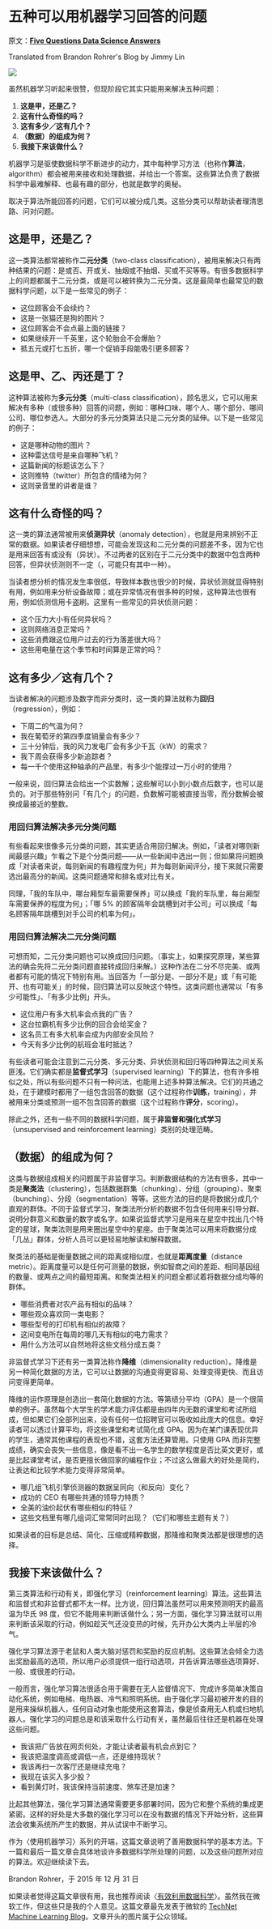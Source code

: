 # 五种可以用机器学习回答的问题

原文：[**Five Questions Data Science Answers**](https://brohrer.github.io/five_questions_data_science_answers.html)

Translated from Brandon Rohrer's Blog by Jimmy Lin

![](https://brohrer.github.io/images/magnifying_glass.png )

虽然机器学习听起来很赞，但现阶段它其实只能用来解决五种问题：

1. **这是甲，还是乙？**
2. **这有什么奇怪的吗？**
3. **这有多少／这有几个？**
4. **（数据）的组成为何？**
5. **我接下来该做什么？**

机器学习是驱使数据科学不断进步的动力，其中每种学习方法（也称作**算法**，algorithm）都会被用来接收和处理数据，并给出一个答案。这些算法负责了数据科学中最难解释、也最有趣的部分，也就是数学的奥秘。

取决于算法所能回答的问题，它们可以被分成几类。这些分类可以帮助读者理清思路、问对问题。

## 这是甲，还是乙？

这一类算法都常被称作**二元分类**（two-class classification），被用来解决只有两种结果的问题：是或否、开或关、抽烟或不抽烟、买或不买等等。有很多数据科学上的问题都属于二元分类，或是可以被转换为二元分类。这是最简单也最常见的数据科学问题，以下是一些常见的例子：

* 这位顾客会不会续约？
* 这是一张猫还是狗的图片？
* 这位顾客会不会点最上面的链接？
* 如果继续开一千英里，这个轮胎会不会爆胎？
* 抵五元或打七五折，哪一个促销手段能吸引更多顾客？

## 这是甲、乙、丙还是丁？

这种算法被称为**多元分类**（multi-class classification），顾名思义，它可以用来解决有多种（或很多种）回答的问题，例如：哪种口味、哪个人、哪个部分、哪间公司、哪位参选人。大部分的多元分类算法只是二元分类的延伸。以下是一些常见的例子：

* 这是哪种动物的图片？
* 这种雷达信号是来自哪种飞机？
* 这篇新闻的标题该怎么下？
* 这则推特（twitter）所包含的情绪为何？
* 这则录音里的讲者是谁？

## 这有什么奇怪的吗？

这一类的算法通常被用来**侦测异状**（anomaly detection），也就是用来辨别不正常的数据。如果读者仔细想想，可能会发现这和二元分类的问题差不多，因为它也是用来回答有或没有（异状）。不过两者的区别在于二元分类中的数据中包含两种回答，但异状侦测则不一定（，可能只有其中一种）。

当读者想分析的情况发生率很低，导致样本数也很少的时候，异状侦测就显得特别有用，例如用来分析设备故障；或在异常情况有很多种的时候，这种算法也很有用，例如侦测信用卡盗刷。这里有一些常见的异状侦测问题：

* 这个压力大小有任何异状吗？
* 这则网络消息正常吗？
* 这些消费跟这位用户过去的行为落差很大吗？
* 这些用电量在这个季节和时间算是正常的吗？

## 这有多少／这有几个？

当读者解决的问题涉及数字而非分类时，这一类的算法就称为**回归**（regression），例如：

* 下周二的气温为何？
* 我在葡萄牙的第四季度销量会有多少？
* 三十分钟后，我的风力发电厂会有多少千瓦（kW）的需求？
* 我下周会获得多少新追踪者？
* 每一千个使用这种轴承的产品里，有多少个能撑过一万小时的使用？

一般来说，回归算法会给出一个实数解；这些解可以小到小数点后数字，也可以是负的。对于那些特别问「有几个」的问题，负数解可能被直接当零，而分数解会被换成最接近的整数。

### 用回归算法解决多元分类问题

有些看起来很像多元分类的问题，其实更适合用回归解决。例如，「读者对哪则新闻最感兴趣」乍看之下是个分类问题——从一些新闻中选出一则；但如果将问题换成「对读者来说，每则新闻的有趣程度为何」并为每则新闻评分，接下来就只需要选出最高分的新闻。这类问题通常和排名或对比有关。

同理，「我的车队中，哪台厢型车最需要保养」可以换成「我的车队里，每台厢型车需要保养的程度为何」；「哪 5% 的顾客隔年会跳槽到对手公司」可以换成「每名顾客隔年跳槽到对手公司的机率为何」。

### 用回归算法解决二元分类问题

可想而知，二元分类问题也可以换成回归问题。（事实上，如果探究原理，某些算法的确会先将二元分类问题直接转成回归来解。）这种作法在二分不尽完美、或两者都有可能的情况下特别有用。当回答为「一部分是、一部分不是」或「有可能开、也有可能关」的时候，回归算法可以反映这个特性。这类问题也通常以「有多少可能性」、「有多少比例」开头。

* 这位用户有多大机率会点我的广告？
* 这台拉霸机有多少比例的回合会给奖金？
* 这名员工有多大机率会成为内部安全风险？
* 今天有多少比例的航班会准时抵达？

有些读者可能会注意到二元分类、多元分类、异状侦测和回归等四种算法之间关系匪浅。它们确实都是**监督式学习**（supervised learning）下的算法，也有许多相似之处，所以有些问题不只有一种问法，也能用上述多种算法解决。它们的共通之处，在于建模时都用了一组包含回答的数据（这个过程称作**训练**，training），并被用来分类或预测一组不包含回答的数据（这个过程称作**评分**，scoring）。

除此之外，还有一些不同的数据科学问题，属于**非监督和强化式学习**（unsupervised and reinforcement learning）类别的处理范畴。

## （数据）的组成为何？

这类与数据组成相关的问题属于非监督学习。判断数据结构的方法有很多，其中一类是**聚类法**（clustering），包括数据群集（chunking）、分组（grouping）、聚束（bunching）、分段（segmentation）等等。这些方法的目的是将数据分成几个直观的群体。不同于监督式学习，聚类法所分析的数据不包含任何用来引导分群、说明分群意义和数量的数字或名字。如果说监督式学习是用来在星空中找出几个特定的星球，聚类法则是用来圈出星空中的星座。由于聚类法可以用来将数据分成「几丛」群体，分析人员可以更轻易地解读和解释数据。

聚类法的基础是衡量数据之间的距离或相似度，也就是**距离度量**（distance metric）。距离度量可以是任何可测量的数据，例如智商之间的差距、相同基因组的数量、或两点之间的最短距离。和聚类法相关的问题全都试着将数据分成均等的群体。

* 哪些消费者对农产品有相似的品味？
* 哪些观众喜欢同一类电影？
* 哪些型号的打印机有相似的故障？
* 这间变电所在每周的哪几天有相似的电力需求？
* 用什么方法可以自然地将这些文档分成五类？

非监督式学习下还有另一类算法称作**降维**（dimensionality reduction）。降维是另一种简化数据的方法，它可以让数据的沟通变得更容易、处理变得更快、而且访问变得更简单。

降维的运作原理是创造出一套简化数据的方法。等第绩分平均（GPA）是一个很简单的例子。虽然每个大学生的学术能力评估都是由四年内无数的课堂和考试所组成，但如果它们全部列出来，没有任何一位招聘官可以吸收如此庞大的信息。幸好读者可以透过计算平均，将这些课堂和考试简化成 GPA。因为在某门课表现优异的学生，通常其他课程的表现也不错，这套方法还算管用。只使用 GPA 而非完整成绩，确实会丧失一些信息，像是看不出一名学生的数学程度是否比英文更好，或是比起课堂考试，是否更擅长做回家的编程作业；不过这么做最大的好处是简约，让表达和比较学术能力变得非常简单。

* 哪几组飞机引擎侦测器的数据呈同向（和反向）变化？
* 成功的 CEO 有哪些共通的领导力特质？
* 全美的油价起伏有哪些相似的特征？
* 这些文档里有哪几组词汇常常同时出现？（它们和哪些主题有关？）

如果读者的目标是总结、简化、压缩或精粹数据，那降维和聚类法都是很理想的选择。

## 我接下来该做什么？

第三类算法和行动有关，即强化学习（reinforcement learning）算法。这些算法和监督式和非监督式都不太一样。比方说，回归算法虽然可以用来预测明天的最高温为华氏 98 度，但它不能用来判断该做什么；另一方面，强化学习算法就可以用来判断该采取的行动，例如趁天气还没变热的时候，先开办公大类内上半层的冷气。

强化学习算法源于老鼠和人类大脑对惩罚和奖励的反应机制。这些算法会倾全力选出奖励最高的选项，所以用户必须提供一组行动选项，并告诉算法哪些选项算好、一般、或很差的行动。

一般而言，强化学习算法很适合用于需要在无人监督情况下、完成许多简单决策自动化系统，例如电梯、电热器、冷气和照明系统。由于强化学习最初被开发的目的是用来操纵机器人，任何自动对象也能使用这套算法，像是侦查用无人机或扫地机器人。强化学习的问题总是和该采取什么行动有关，虽然最后往往还是机器在处理这些问题。

* 我该把广告放在网页何处，才能让读者最有机会点到它？
* 我该把温度调高或调低一点，还是维持现状？
* 我该再扫一次客厅还是继续充电？
* 我现在该买入多少股？
* 看到黄灯时，我该保持当前速度、煞车还是加速？

比起其他算法，强化学习算法通常需要更多部署时间，因为它和整个系统的集成更紧密。这样的好处是大多数的强化学习可以在没有数据的情况下开始分析，这些算法会收集系统所产生的数据，并从试误中不断学习。

作为〈使用机器学习〉系列的开端，这篇文章说明了善用数据科学的基本方法。下一篇和最后一篇文章会具体地谈许多数据科学所处理的问题，以及这些问题所对应的算法。欢迎继续读下去。

Brandon Rohrer，于 2015 年 12 月 31 日

如果读者觉得这篇文章很有用，我也推荐阅读〈[有效利用数据科学](../using_data/make_data_science_work_for_you.md)〉。虽然我在微软工作，但这些只是我的个人意见。这篇文章最先发表于微软的 [TechNet Machine Learning Blog](http://blogs.technet.com/b/machinelearning/archive/2015/08/27/what-types-of-questions-can-data-science-answer.aspx)。文章开头的图片属于公众领域。

